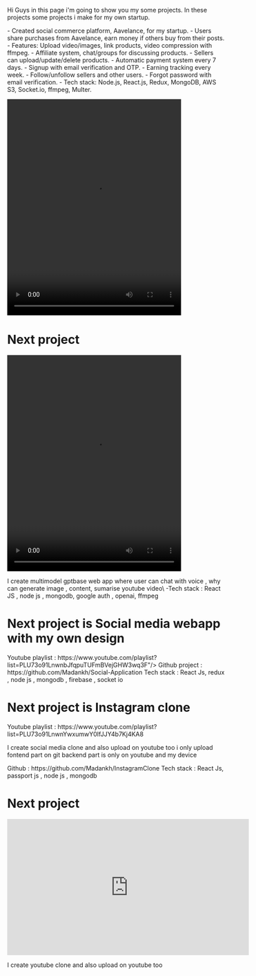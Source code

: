 Hi Guys in this page i'm going to show you my some projects. In these projects some projects i make for my own startup.
<div>
  <p>- Created social commerce platform, Aavelance, for my startup.
- Users share purchases from Aavelance, earn money if others buy from their posts.
- Features: Upload video/images, link products, video compression with ffmpeg.
- Affiliate system, chat/groups for discussing products.
- Sellers can upload/update/delete products.
- Automatic payment system every 7 days.
- Signup with email verification and OTP.
- Earning tracking every week.
- Follow/unfollow sellers and other users.
- Forgot password with email verification.
- Tech stack: Node.js, React.js, Redux, MongoDB, AWS S3, Socket.io, ffmpeg, Multer.</p>
  <video width="80%" height="500px" controls>
   <source src="https://firebasestorage.googleapis.com/v0/b/mecoo-712c0.appspot.com/o/Timeline%201.mov?alt=media&token=99db6cd6-3988-4ee3-b0eb-64fc668df665">
    Your browser does not support the video tag.
  </video>

  <h1>Next project</h1>
  <video width="80%" height="500px" controls>
   <source src="https://firebasestorage.googleapis.com/v0/b/mecoo-712c0.appspot.com/o/Timeline%201.mp4?alt=media&token=149677ff-f126-42ca-bd2c-f46b18ce8958" 
     type="video/mp4">
    Your browser does not support the video tag.
  </video>
  <p>I create multimodel gptbase web app where user can chat with voice , why can generate image , content, sumarise youtube video\
  -Tech stack : React JS , node js , mongodb, google auth , openai, ffmpeg</p>

  <h1>Next project is Social media webapp with my own design</h1>
  Youtube playlist : https://www.youtube.com/playlist?list=PLU73o91LnwnbJfqpuTUFmBVejGHW3wq3F"/>
  Github project : https://github.com/Madankh/Social-Application
  Tech stack : React Js, redux , node js , mongodb , firebase , socket io
  

  <h1>Next project is Instagram clone </h1>
  Youtube playlist : https://www.youtube.com/playlist?list=PLU73o91LnwnYwxumwY0IfJJY4b7Kj4KA8
  <p>I create social media clone and also upload on youtube too i only upload fontend part on git backend part is only on youtube and my device</p>
  Github : https://github.com/Madankh/InstagramClone
  Tech stack : React Js, passport js , node js , mongodb 

  <h1>Next project</h1>
  <iframe width="560" height="315" src="https://www.youtube.com/embed/wAbjI4aX0pc" title="YouTube video player" frameborder="0" allow="accelerometer; autoplay; clipboard-write; encrypted-media; 
  gyroscope; picture-in-picture; web-share" allowfullscreen></iframe>
  <p>I create youtube clone and also upload on youtube too</p>
</div>



